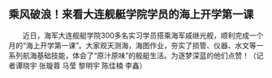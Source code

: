 ## 乘风破浪！来看大连舰艇学院学员的海上开学第一课
　　近日，海军大连舰艇学院300多名实习学员搭乘海军戚继光舰，顺利完成一个月的“海上开学第一课”。大家观天测海，海图作业，夯实了损管、仪器、水文等一系列航海基础技能，体会了“原汁原味”的舰艇生活。为逐梦深蓝的他们点赞！（记者谭晓宇 张璇蓉 马莹 黎明宇 陈佳楠 李鑫）

